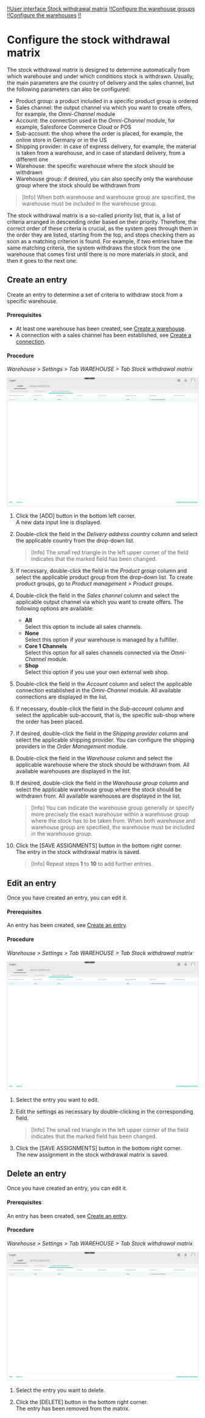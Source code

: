 
[!!User interface Stock withdrawal matrix](../UserInterface/to-be-determined)
[!!Configure the warehouse groups](./01_ConfigureWarehouseGroups.md)
[!!Configure the warehouses](./02_ConfigureWarehouses.md)
[!!](../Integration/.md)


# Configure the stock withdrawal matrix

The stock withdrawal matrix is designed to determine automatically from which warehouse and under which conditions stock is withdrawn. Usually, the main parameters are the country of delivery and the sales channel, but the following parameters can also be configured: 

- Product group: a product included in a specific product group is ordered 
- Sales channel: the output channel via which you want to create offers, for example, the *Omni-Channel* module 
- Account: the connection used in the *Omni-Channel* module, for example, Salesforce Commerce Cloud or POS 
- Sub-account: the shop where the order is placed, for example, the online store in Germany or in the US
- Shipping provider: in case of express delivery, for example, the material is taken from a warehouse, and in case of standard delivery, from a different one
- Warehouse: the specific warehouse where the stock should be withdrawn
- Warehouse group: if desired, you can also specify only the warehouse group where the stock should be withdrawn from

 > [Info] When both warehouse and warehouse group are specified, the warehouse must be included in the warehouse group.

The stock withdrawal matrix is a so-called priority list, that is, a list of criteria arranged in descending order based on their priority. Therefore, the correct order of these criteria is crucial, as the system goes through them in the order they are listed, starting from the top, and stops checking them as soon as a matching criterion is found. For example, if two entries have the same matching criteria, the system withdraws the stock from the one warehouse that comes first until there is no more materials in stock, and then it goes to the next one.   

[comment]: <> (Product group noch relevant? Product group wird in Artikelverwaltung konfiguriert, aber noch im Einsatz? Oder kann man auch in PIM?)



## Create an entry

Create an entry to determine a set of criteria to withdraw stock from a specific warehouse.

#### Prerequisites  

- At least one warehouse has been created, see [Create a warehouse](./02_ConfigureWarehouses.md#create-a-warehouse).
- A connection with a sales channel has been established, see [Create a connection](../../Channels/Integration/01_ManageConnections.md#create-a-connection). 

[comment]: <> (Check prerequisites)

#### Procedure

*Warehouse > Settings > Tab WAREHOUSE > Tab Stock withdrawal matrix*

![Stock withdrawal matrix](../../Assets/Screenshots/RetailSuiteWarehousing/Settings/Warehouse/StockWithdrawalMatrix/StockWithdrawalMatrix.png "[Stock withdrawal matrix]")

1. Click the [ADD] button in the bottom left corner.   
    A new data input line is displayed.

2. Double-click the field in the *Delivery address country* column and select the applicable country from the drop-down list.  

    > [Info] The small red triangle in the left upper corner of the field indicates that the marked field has been changed.  
    
3. If necessary, double-click the field in the *Product group* column and select the applicable product group from the drop-down list. To create product groups, go to *Product management > Product groups*.

[comment]: <> (Evtl. weglassen. Keine Doku von Artikelverwaltung. Ähnliche Funktion in PIM? Oder in Fakturierung?)

4. Double-click the field in the *Sales channel* column and select the applicable output channel via which you want to create offers. The following options are available: 

    - **All**  
        Select this option to include all sales channels.
    - **None**  
        Select this option if your warehouse is managed by a fulfiller.
    - **Core 1 Channels**  
        Select this option for all sales channels connected via the *Omni-Channel* module. 
    - **Shop**   
        Select this option if you use your own external web shop.

[comment]: <> (Stimmt das so? Oder kann es weitere Optionen geben? None z.B. bei NoE und dann Arvato UK warehouse group. Ist es so, wenn man einen Fulfiller im Einsatz hat?)

5. Double-click the field in the *Account* column and select the applicable connection established in the *Omni-Channel* module. All available connections are displayed in the list.

6. If necessary, double-click the field in the *Sub-account* column and select the applicable sub-account, that is, the specific sub-shop where the order has been placed.

7. If desired, double-click the field in the *Shipping provider* column and select the applicable shipping provider. You can configure the shipping providers in the *Order Management* module.

[comment]: <> (Stimmt das so? Wo genau? Order Management > Settings > Tab SHIPPING PROVIDER > Shipping?)

8. Double-click the field in the *Warehouse* column and select the applicable warehouse where the stock should be withdrawn from. All available warehouses are displayed in the list.

9. If desired, double-click the field in the *Warehouse group* column and select the applicable warehouse group where the stock should be withdrawn from. All available warehouses are displayed in the list. 

    > [Info] You can indicate the warehouse group generally or specify more precisely the exact warehouse within a warehouse group where the stock has to be taken from. When both warehouse and warehouse group are specified, the warehouse must be included in the warehouse group.

10. Click the [SAVE ASSIGNMENTS] button in the bottom right corner.   
    The entry in the stock withdrawal matrix is saved.

    > [Info] Repeat steps **1** to **10** to add further entries.


## Edit an entry

Once you have created an entry, you can edit it.

#### Prerequisites  

An entry has been created, see [Create an entry](#create-an-entry). 

#### Procedure

*Warehouse > Settings > Tab WAREHOUSE > Tab Stock withdrawal matrix*

![Stock withdrawal matrix](../../Assets/Screenshots/RetailSuiteWarehousing/Settings/Warehouse/StockWithdrawalMatrix/StockWithdrawalMatrix.png "[Stock withdrawal matrix]")

1. Select the entry you want to edit.

2. Edit the settings as necessary by double-clicking in the corresponding field.  
    
    > [Info] The small red triangle in the left upper corner of the field indicates that the marked field has been changed.
    
3. Click the [SAVE ASSIGNMENTS] button in the bottom right corner.   
    The new assignment in the stock withdrawal matrix is saved.


## Delete an entry

Once you have created an entry, you can edit it.

#### Prerequisites  

An entry has been created, see [Create an entry](#create-an-entry). 

#### Procedure

*Warehouse > Settings > Tab WAREHOUSE > Tab Stock withdrawal matrix*

![Stock withdrawal matrix](../../Assets/Screenshots/RetailSuiteWarehousing/Settings/Warehouse/StockWithdrawalMatrix/StockWithdrawalMatrix.png "[Stock withdrawal matrix]")

1. Select the entry you want to delete.

2. Click the [DELETE] button in the bottom right corner.   
    The entry has been removed from the matrix.




